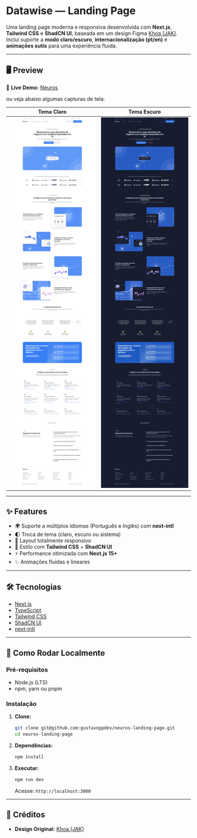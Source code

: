 #  Datawise — Landing Page

Uma landing page moderna e responsiva desenvolvida com **Next.js**, **Tailwind CSS** e **ShadCN UI**, baseada em um design Figma [Khoa (JAK)](https://www.figma.com/community/file/1297441219263679519/saas-landing-page-template-neuros-lite-ai-powerd-product).  
Inclui suporte a **modo claro/escuro**, **internacionalização (pt/en)** e **animações sutis** para uma experiência fluida.

---

## 🖥️ Preview

🔗 **Live Demo:** [Neuros](https://neuros.vercel.app)

ou veja abaixo algumas capturas de tela:

| Tema Claro                                          | Tema Escuro                                       |
| --------------------------------------------------- | ------------------------------------------------- |
| ![Light Screenshot](./public/screenshots/light.png) | ![Dark Screenshot](./public/screenshots/dark.png) |

---

## ✨ Features

- 🌍 Suporte a múltiplos idiomas (Português e Inglês) com **next-intl**
- 🌓 Troca de tema (claro, escuro ou sistema)
- 📱 Layout totalmente responsivo
- 🎨 Estilo com **Tailwind CSS** + **ShadCN UI**
- ⚡️ Performance otimizada com **Next.js 15+**
- ✨ Animações fluidas e lineares

---

## 🛠️ Tecnologias

- [Next.js](https://nextjs.org/)
- [TypeScript](https://www.typescriptlang.org/)
- [Tailwind CSS](https://tailwindcss.com/)
- [ShadCN UI](https://ui.shadcn.com/)
- [next-intl](https://next-intl-docs.vercel.app/)

---

## 🚀 Como Rodar Localmente

### Pré-requisitos

- Node.js (LTS)
- npm, yarn ou pnpm

### Instalação

1.  **Clone:**
    ```bash
    git clone git@github.com:gustavoppdev/neuros-landing-page.git
    cd neuros-landing-page
    ```
2.  **Dependências:**
    ```bash
    npm install
    ```
3.  **Executar:**
    ```bash
    npm run dev
    ```
    Acesse: `http://localhost:3000`

---

## 🤝 Créditos

- **Design Original:** [Khoa (JAK)](https://www.figma.com/community/file/1297441219263679519/saas-landing-page-template-neuros-lite-ai-powerd-product)